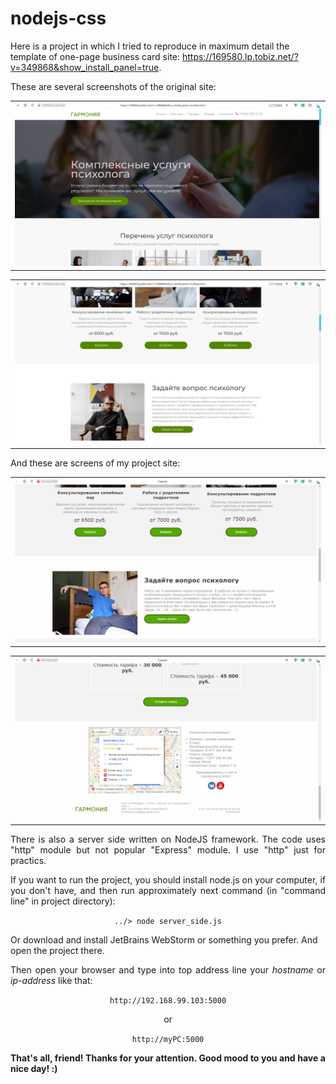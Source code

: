 <h1>nodejs-css</h1>
 <p>Here is a project in which I tried to reproduce in maximum detail the template of one-page business card site: <a href="https://169580.lp.tobiz.net/?v=349868&show_install_panel=true">https://169580.lp.tobiz.net/?v=349868&show_install_panel=true</a>.</p>

<p align="justify">
 These are several screenshots of the original site:
</p>

<table><tr><td align="center">
 <img src="screen1.jpg">
</td></tr></table>

<table><tr><td align="center">
<img src="screen2.jpg">
</td></tr></table>

<p align="justify">
 And these are screens of my project site:
</p>

<table><tr><td align="center">
<img src="screen3.jpg">
</td></tr></table>

<table><tr><td align="center">
<img src="screen4.jpg">
</td></tr></table>

<p align="justify">
 There is also a server side written on NodeJS framework. The code uses "http" module but not popular "Express" module. I use "http" just for practics.
</p>

<p align="justify">
 If you want to run the project, you should install node.js on your computer, if you don't have, and then run approximately next command (in "command line" in project directory):
 </p>
 <p align="center"><code>../> node server_side.js</code></p>


<p>
 Or download and install JetBrains WebStorm or something you prefer. And open the project there.
</p>

<p align="justify">
  Then open your browser and type into top address line your <i>hostname</i> or <i>ip-address</i> like that:
</p>
  <p align="center"><code>http://192.168.99.103:5000</code></p>
  <p align="center">or</p>
  <p align="center"><code>http://myPC:5000</code></p>

<p align="justify">
 <b>That's all, friend! Thanks for your attention. Good mood to you and have a nice day! :)</b>
</p>
